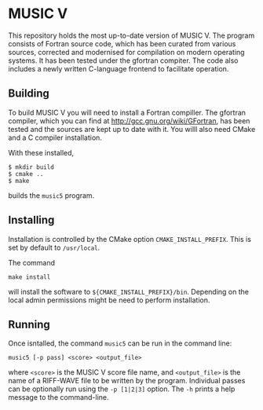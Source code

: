 MUSIC V
=================

This repository holds the most up-to-date version of MUSIC V. The
program consists of Fortran source code, which has been curated from
various sources, corrected and modernised for compilation on modern
operating systems. It has been tested under the gfortran compiter.
The code also includes a newly written C-language frontend to facilitate
operation.

Building
------

To build MUSIC V you will need to install a Fortran compiller. The
gfortran compiler, which you can find at
http://gcc.gnu.org/wiki/GFortran, has been tested and the sources
are kept up to date with it. You willl also need CMake and a C
compiler installation.

With these installed,

```
$ mkdir build
$ cmake ..
$ make
```

builds the `music5` program.

Installing
--------

Installation is controlled by the CMake option
`CMAKE_INSTALL_PREFIX`. This is set by default to `/usr/local`.

The command

```
make install
```

will install the software to `${CMAKE_INSTALL_PREFIX}/bin`. Depending
on the local admin permissions might be need to perform installation.


Running
--------

Once isntalled, the command `music5` can be run in the command line:

```
music5 [-p pass] <score> <output_file>
```

where `<score>` is the MUSIC V score file name, and `<output_file>`  is the name of a RIFF-WAVE
file to be written by the program. Individual passes can be optionally run using the `-p [1|2|3]`
option. The `-h` prints a help message to the command-line.





